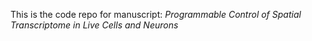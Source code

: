 This is the code repo for manuscript: *Programmable Control of Spatial Transcriptome in Live Cells and Neurons*
